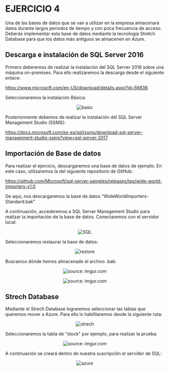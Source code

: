 # EJERCICIO 4

Una de las bases de datos que se van a utilizar en la empresa almacenará datos durante
largos periodos de tiempo y con poca frecuencia de acceso. Deberás implementar esta
base de datos mediante la tecnología Stretch Database para que los datos más
antiguos se almacenen en Azure.

## Descarga e instalación de SQL Server 2016

Primero deberemos de realizar la instalación del SQL Server 2016 sobre una máquina on-premises. Para ello realizaremos la descarga desde el siguiente enlace:

https://www.microsoft.com/en-US/download/details.aspx?id=56836

Seleccionaremos la instalación Básica:

<p align="center">
  <a><img src="https://i.imgur.com/WPUYxjNh.png" title="basic" /></a>
</p>

Posteriormente debemos de realizar la instalación del SQL Server Management Studio (SSMS):

https://docs.microsoft.com/es-es/sql/ssms/download-sql-server-management-studio-ssms?view=sql-server-2017

## Importación de Base de datos

Para realizar el ejercicio, descargaremos una base de datos de ejemplo. En este caso, utilizaremos la del siguiente repositorio de GitHub:

https://github.com/Microsoft/sql-server-samples/releases/tag/wide-world-importers-v1.0

De aquí, nos descargaremos la base de datos "WideWorldImporters-Standard.bak"

A continuación, accederemos a SQL Server Management Studio para realizar la importación de la base de datos. Conectaremos con el servidor local:

<p align="center">
  <a><img src="https://i.imgur.com/zGuUhQ8.png" title="SQL" /></a>
</p>

Seleccionaremos restaurar la base de datos:

<p align="center">
  <a><img src="https://i.imgur.com/reEoOI6.png" title="restore" /></a>
</p>

Buscamos dónde hemos almacenado el archivo .bak:

<p align="center">
  <a><img src="https://i.imgur.com/bEgEH1T.png" title="source: imgur.com" /></a>
</p>

<p align="center">
  <a><img src="https://i.imgur.com/6FQXUr5.png" title="source: imgur.com" /></a>
</p>

## Strech Database

Mediante el Strech Database lograremos seleccionar las tablas que queremos mover a Azure. Para ello lo habilitaremos desde la siguiente ruta:

<p align="center">
  <a><img src="https://i.imgur.com/RUtcrGR.png" title="strech" /></a>
</p>

Seleccionaremos la tabla de "stock" por ejemplo, para realizar la prueba:

<p align="center">
  <a><img src="https://i.imgur.com/uFpWVtM.png" title="source: imgur.com" /></a>
</p>

A continuación se creará dentro de nuestra suscripción el servidor de SQL:

<p align="center">
  <a><img src="https://i.imgur.com/SIJODNp.png" title="azure" /></a>
</p>
